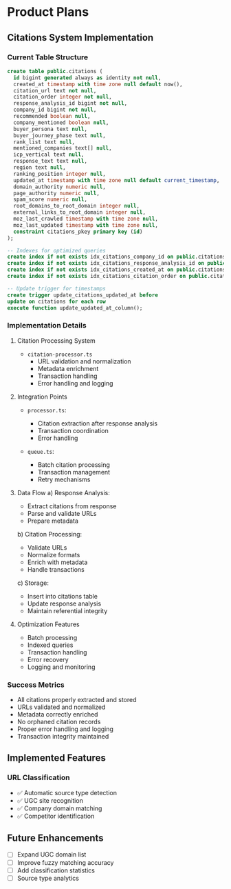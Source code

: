 # Product Plans

## Citations System Implementation

### Current Table Structure
```sql
create table public.citations (
  id bigint generated always as identity not null,
  created_at timestamp with time zone null default now(),
  citation_url text not null,
  citation_order integer not null,
  response_analysis_id bigint not null,
  company_id bigint not null,
  recommended boolean null,
  company_mentioned boolean null,
  buyer_persona text null,
  buyer_journey_phase text null,
  rank_list text null,
  mentioned_companies text[] null,
  icp_vertical text null,
  response_text text null,
  region text null,
  ranking_position integer null,
  updated_at timestamp with time zone null default current_timestamp,
  domain_authority numeric null,
  page_authority numeric null,
  spam_score numeric null,
  root_domains_to_root_domain integer null,
  external_links_to_root_domain integer null,
  moz_last_crawled timestamp with time zone null,
  moz_last_updated timestamp with time zone null,
  constraint citations_pkey primary key (id)
);

-- Indexes for optimized queries
create index if not exists idx_citations_company_id on public.citations using btree (company_id);
create index if not exists idx_citations_response_analysis_id on public.citations using btree (response_analysis_id);
create index if not exists idx_citations_created_at on public.citations using btree (created_at desc);
create index if not exists idx_citations_citation_order on public.citations using btree (citation_order);

-- Update trigger for timestamps
create trigger update_citations_updated_at before
update on citations for each row
execute function update_updated_at_column();
```

### Implementation Details

1. Citation Processing System
   - `citation-processor.ts`
     - URL validation and normalization
     - Metadata enrichment
     - Transaction handling
     - Error handling and logging

2. Integration Points
   - `processor.ts`:
     - Citation extraction after response analysis
     - Transaction coordination
     - Error handling
   
   - `queue.ts`:
     - Batch citation processing
     - Transaction management
     - Retry mechanisms

3. Data Flow
   a) Response Analysis:
      - Extract citations from response
      - Parse and validate URLs
      - Prepare metadata
   
   b) Citation Processing:
      - Validate URLs
      - Normalize formats
      - Enrich with metadata
      - Handle transactions
   
   c) Storage:
      - Insert into citations table
      - Update response analysis
      - Maintain referential integrity

4. Optimization Features
   - Batch processing
   - Indexed queries
   - Transaction handling
   - Error recovery
   - Logging and monitoring

### Success Metrics
- All citations properly extracted and stored
- URLs validated and normalized
- Metadata correctly enriched
- No orphaned citation records
- Proper error handling and logging
- Transaction integrity maintained 

## Implemented Features

### URL Classification
- ✅ Automatic source type detection
- ✅ UGC site recognition
- ✅ Company domain matching
- ✅ Competitor identification

## Future Enhancements
- [ ] Expand UGC domain list
- [ ] Improve fuzzy matching accuracy
- [ ] Add classification statistics
- [ ] Source type analytics 
